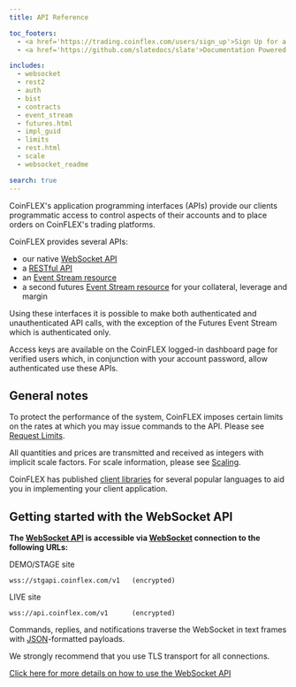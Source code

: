 ```yaml
---
title: API Reference

toc_footers:
  - <a href='https://trading.coinflex.com/users/sign_up'>Sign Up for a Developer Key</a>
  - <a href='https://github.com/slatedocs/slate'>Documentation Powered by Slate</a>

includes:
  - websocket
  - rest2
  - auth
  - bist
  - contracts
  - event_stream
  - futures.html
  - impl_guid
  - limits
  - rest.html
  - scale
  - websocket_readme

search: true
---
```



CoinFLEX's application programming interfaces (APIs) provide our clients programmatic access to control aspects of their accounts and to place orders on CoinFLEX's trading platforms.

CoinFLEX provides several APIs:

* our native [WebSocket API][]
* a [RESTful API](#rest-api)
* an [Event Stream resource](#event-stream)
* a second futures [Event Stream resource](#futures-api-specification-get-borrower-events) for your collateral, leverage and margin

Using these interfaces it is possible to make both authenticated and unauthenticated API calls, with the exception of the Futures Event Stream which is authenticated only.

Access keys are available on the CoinFLEX logged-in dashboard page for verified users which, in conjunction with your account password, allow authenticated use these APIs.


## General notes

To protect the performance of the system, CoinFLEX imposes certain limits on the rates at which you may issue commands to the API. Please see [Request Limits](#request-limits).

All quantities and prices are transmitted and received as integers with implicit scale factors. For scale information, please see [Scaling](#scaling).

CoinFLEX has published [client libraries][] for several popular languages to aid you in implementing your client application.


## Getting started with the WebSocket API

**The [WebSocket API][] is accessible via [WebSocket][] connection to the following URLs:**


DEMO/STAGE site

`wss://stgapi.coinflex.com/v1   (encrypted)`

LIVE site

`wss://api.coinflex.com/v1      (encrypted)`

Commands, replies, and notifications traverse the WebSocket in text frames with [JSON][]-formatted payloads.

<aside class="success">
We strongly recommend that you use TLS transport for all connections.
</aside>

[Click here for more details on how to use the WebSocket API][WebSocket API]



[WebSocket API]: #websocket-api-specification
[JSON]: https://tools.ietf.org/html/rfc4627 (IETF RFC 4627)
[WebSocket]: https://tools.ietf.org/html/rfc6455 (IETF RFC 6455)
[client libraries]: https://github.com/coinflex-exchange/

